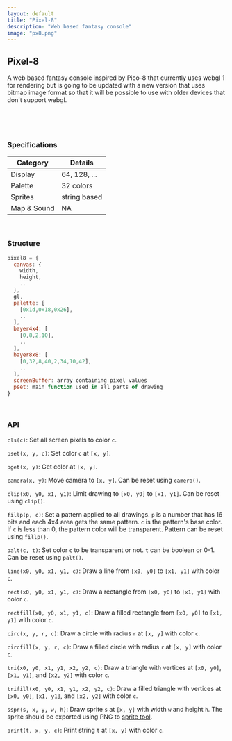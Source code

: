 ```yaml
---
layout: default
title: "Pixel-8"
description: "Web based fantasy console"
image: "px8.png"
---
```


## Pixel-8

A web based fantasy console inspired by Pico-8 that currently uses webgl 1 for rendering but is going to be updated with a new version that uses bitmap image format so that it will be possible to use with older devices that don't support webgl.

<br>

<canvas id="canvas" class="canvas_1x1 pixelated"></canvas>

<br>

### Specifications

| **Category** | **Details**         |
|--------------|---------------------|
| Display      | 64, 128, ...        |
| Palette      | 32 colors           |
| Sprites      | string based        |
| Map & Sound  | NA                  |

<br>

### Structure

```javascript
pixel8 = {
  canvas: {
    width,
    height,
    ..
  },
  gl,
  palette: [
    [0x1d,0x18,0x26],
    ..
  ],
  bayer4x4: [
    [0,8,2,10],
    ..
  ],
  bayer8x8: [
    [0,32,8,40,2,34,10,42],
    ..
  ],
  screenBuffer: array containing pixel values
  pset: main function used in all parts of drawing
}
```

<br>

### API

`cls(c)`: Set all screen pixels to color `c`.

`pset(x, y, c)`: Set color `c` at `[x, y]`.

`pget(x, y)`: Get color at `[x, y]`.

`camera(x, y)`: Move camera to `[x, y]`. Can be reset using `camera()`.

`clip(x0, y0, x1, y1)`: Limit drawing to `[x0, y0]` to `[x1, y1]`. Can be reset using `clip()`.

`fillp(p, c)`: Set a pattern applied to all drawings. `p` is a number that has 16 bits and each 4x4 area gets the same pattern. `c` is the pattern's base color. If `c` is less than 0, the pattern color will be transparent. Pattern can be reset using `fillp()`.

`palt(c, t)`: Set color `c` to be transparent or not. `t` can be boolean or 0-1. Can be reset using `palt()`.

`line(x0, y0, x1, y1, c)`: Draw a line from `[x0, y0]` to `[x1, y1]` with color `c`.

`rect(x0, y0, x1, y1, c)`: Draw a rectangle from `[x0, y0]` to `[x1, y1]` with color `c`.

`rectfill(x0, y0, x1, y1, c)`: Draw a filled rectangle from `[x0, y0]` to `[x1, y1]` with color `c`.

`circ(x, y, r, c)`: Draw a circle with radius `r` at `[x, y]` with color `c`.

`circfill(x, y, r, c)`: Draw a filled circle with radius `r` at `[x, y]` with color `c`.

`tri(x0, y0, x1, y1, x2, y2, c)`: Draw a triangle with vertices at `[x0, y0]`, `[x1, y1]`, and `[x2, y2]` with color `c`.

`trifill(x0, y0, x1, y1, x2, y2, c)`: Draw a filled triangle with vertices at `[x0, y0]`, `[x1, y1]`, and `[x2, y2]` with color `c`.

`sspr(s, x, y, w, h)`: Draw sprite `s` at `[x, y]` with width `w` and height `h`. The sprite should be exported using PNG to [sprite tool](../Pixel-8/img2str).

`print(t, x, y, c)`: Print string `t` at `[x, y]` with color `c`.

<script src="https://nxrix.github.io/pixel-8/assets/js/pixel8.js"></script>
<script>
const rgb = (r,g,b) => {
  let min = Infinity;
  let n = -1;
  for (let i = 0; i < pixel8.palette.length; i++) {
    const col = pixel8.palette[i];
    const dist = Math.sqrt(
      (r - col[0]) ** 2 + 
      (g - col[1]) ** 2 +
      (b - col[2]) ** 2
    );
    if (dist < min) {
      min = dist;
      n = i;
    }
  }
  return n;
}
const rndascii = () => {
  const min = 32;
  const max = 126;
  const l = Math.random()*16+16;
  let s = "";
  for (i=0;i<l;i++) {
    const rnda = Math.floor(Math.random() * (max - min + 1)) + min;
    s += String.fromCharCode(rnda);
  }
  return s;
}
_init = () => {
  var colE = document.getElementsByTagName("c");
  for (let i = 0; i < colE.length; i++) {
    col = pixel8.palette[parseInt(colE[i].getAttribute("n"))];
    colE[i].style.color = `rgb(${col[0]},${col[1]},${col[2]})`;
  }
  txt = ["meow","pixel-8!","huh?",":)","hello world!"][Math.floor(Math.random()*5)];
  t = 0;
}
_draw = () => {
  if (t%8==0&&t>24) {
    txt = rndascii();
  }
  cls(0);
  print(txt,(64-txt.length*2+(t&31)-16),14,3);
  for (i=0;i<64;i++) {
    for (j=0;j<64;j++) {
      d = pixel8.bayer8x8[i&7][j&7];
      b = Math.sin(((i^j)+t/2)/16)*128+128+d-32;
      pixel8.pset(i+32,j+32,rgb(b,b,b+b));
    }
  }
  sspr("9,10,0000000000kk0k0kk00kak6ktk0k0ka6tk0k0kff0vvk0k0kdmpk0k0kdkmkpk00kk0k0kk0k00k0k00kkkkkkkkkk",1,128-11,9,10);
  rect(47,103,80,96+25,20);
  line(48,96+24,79,96+24,0);
  for (i=0;i<8;i++) {
    for (j=0;j<4;j++) {
      s = 4;
      x = i*s+48;
      y = j*s+96+8;
      rectfill(x,y,x+s-1,y+s-1,i*4+j);
    }
  }
  t++;
}
pixel8.init(canvas,128,128);
</script>
